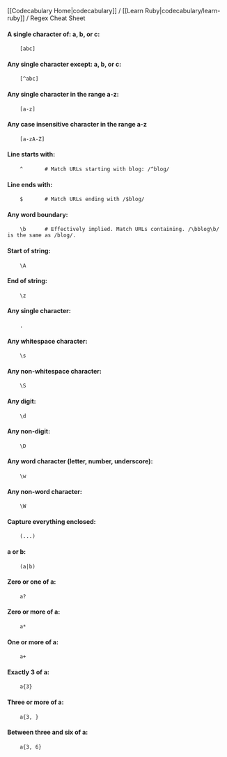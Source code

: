 [[Codecabulary Home|codecabulary]] / [[Learn Ruby|codecabulary/learn-ruby]] / Regex Cheat Sheet

<!-- ---title: Regexes --- -->

#### A single character of: a, b, or c:

		[abc]

#### Any single character except: a, b, or c:

		[^abc]
		
#### Any single character in the range a-z:

		[a-z]
		
#### Any case insensitive character in the range a-z

		[a-zA-Z]
		
#### Line starts with:

		^		# Match URLs starting with blog: /^blog/
		
#### Line ends with:

		$ 		# Match URLs ending with /$blog/
		
#### Any word boundary:

		\b 		# Effectively implied. Match URLs containing. /\bblog\b/ is the same as /blog/.
		
#### Start of string:

		\A
		
#### End of string:

		\z
		
#### Any single character:

		.
		
#### Any whitespace character:

		\s
		
#### Any non-whitespace character:

		\S
		
####	Any digit:

		\d
		
#### Any non-digit:

		\D
		
#### Any word character (letter, number, underscore):

		\w
		
#### Any non-word character:

		\W
		
#### Capture everything enclosed:

		(...)
		
#### a or b:

		(a|b)
		
#### Zero or one of a:

		a?
		
#### Zero or more of a:

		a*
		
#### One or more of a:

		a+
		
#### Exactly 3 of a:

		a{3}
		
#### Three or more of a:

		a{3, }
		
#### Between three and six of a:

		a{3, 6}
